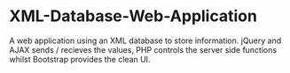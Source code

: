 # XML-Database-Web-Application
A web application using an XML database to store information. jQuery and AJAX sends / recieves the values, PHP controls the server side functions whilst Bootstrap provides the clean UI.
